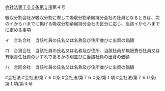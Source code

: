 [会社法第７６０条第１項](会社法＿＿＿＿第７６０条第１項)第４号

吸収分割会社が吸収分割に際して吸収分割承継持分会社の社員となるときは、次のイからハまでに掲げる吸収分割承継持分会社の区分に応じ、当該イからハまでに定める事項

イ　合名会社　当該社員の氏名又は名称及び住所並びに出資の価額

ロ　合資会社　当該社員の氏名又は名称及び住所、当該社員が無限責任社員又は有限責任社員のいずれであるかの別並びに当該社員の出資の価額

ハ　合同会社　当該社員の氏名又は名称及び住所並びに出資の価額


#会社法
#会社法/第７６０条
#会社法/第７６０条/第１項
#会社法/第７６０条/第１項/第４号
